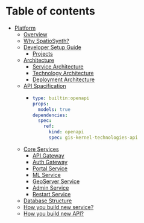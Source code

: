 # Table of contents

* [Platform](README.md)
  * [Overview](platform/overview.md)
  * [Why SpatioSynth?](platform/why-spatiosynth.md)
  * [Developer Setup Guide](platform/developer-setup-guide/README.md)
    * [Projects](platform/developer-setup-guide/projects.md)
  * [Architecture](platform/architecture/README.md)
    * [Service Architecture](platform/architecture/service-architecture.md)
    * [Technology Architecture](platform/architecture/technology-architecture.md)
    * [Deployment Architecture](platform/architecture/deployment-architecture.md)
  * [API Spacification](platform/api-spacification/README.md)
    * ```yaml
      type: builtin:openapi
      props:
        models: true
      dependencies:
        spec:
          ref:
            kind: openapi
            spec: gis-kernel-technologies-api
      ```
  * [Core Services](platform/core-services/README.md)
    * [API Gateway](platform/core-services/api-gateway.md)
    * [Auth Gateway](platform/core-services/auth-gateway.md)
    * [Portal Service](platform/core-services/portal-service.md)
    * [ML Service](platform/core-services/ml-service.md)
    * [GeoServer Service](platform/core-services/geoserver-service.md)
    * [Admin Service](platform/core-services/admin-service.md)
    * [Restart Service](platform/core-services/restart-service.md)
  * [Database Structure](platform/database-structure.md)
  * [How you build new service?](platform/how-you-build-new-service.md)
  * [How you build new API?](platform/how-you-build-new-api.md)

